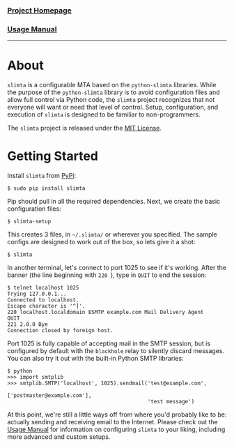 ### [Project Homepage][1]
### [Usage Manual][2]

--------------------

About
=====

`slimta` is a configurable MTA based on the `python-slimta` libraries. While
the purpose of the `python-slimta` library is to avoid configuration files and
allow full control via Python code, the `slimta` project recognizes that not
everyone will want or need that level of control. Setup, configuration, and
execution of `slimta` is designed to be familiar to non-programmers. 

The `slimta` project is released under the [MIT License][3].

Getting Started
===============

Install `slimta` from [PyPi][4]:

    $ sudo pip install slimta

Pip should pull in all the required dependencies. Next, we create the basic
configuration files:

    $ slimta-setup

This creates 3 files, in `~/.slimta/` or wherever you specified. The sample
configs are designed to work out of the box, so lets give it a shot:

    $ slimta

In another terminal, let's connect to port 1025 to see if it's working. After
the banner (the line beginning with `220 `), type in `QUIT` to end the session:

    $ telnet localhost 1025
    Trying 127.0.0.1...
    Connected to localhost.
    Escape character is '^]'.
    220 localhost.localdomain ESMTP example.com Mail Delivery Agent
    QUIT
    221 2.0.0 Bye
    Connection closed by foreign host.

Port 1025 is fully capable of accepting mail in the SMTP session, but is
configured by default with the `blackhole` relay to silently discard messages.
You can also try it out with the built-in Python SMTP libraries:

    $ python
    >>> import smtplib
    >>> smtplib.SMTP('localhost', 1025).sendmail('test@example.com',
                                                 ['postmaster@example.com'],
                                                 'test message')

At this point, we're still a little ways off from where you'd probably like to
be: actually sending and receiving email to the Internet. Please check out the
[Usage Manual][2] for information on configuring `slimta` to your liking,
including more advanced and custom setups.

[1]: http://slimta.org/
[2]: http://docs.slimta.org/en/latest/manual/slimta.html
[3]: http://opensource.org/licenses/MIT
[4]: https://pypi.python.org/pypi/slimta/

